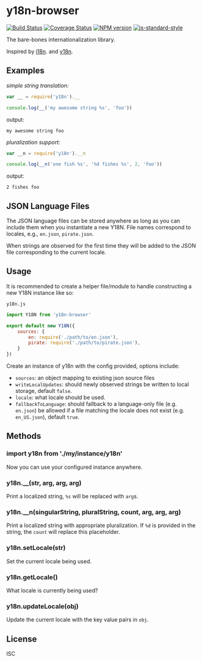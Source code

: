 # y18n-browser

[![Build Status][travis-image]][travis-url]
[![Coverage Status][coveralls-image]][coveralls-url]
[![NPM version][npm-image]][npm-url]
[![js-standard-style][standard-image]][standard-url]

The bare-bones internationalization library.

Inspired by [i18n](https://www.npmjs.com/package/i18n).
and [y18n](https://www.npmjs.com/package/y18n).

## Examples

_simple string translation:_

```js
var __ = require('y18n').__

console.log(__('my awesome string %s', 'foo'))
```

output:

`my awesome string foo`

_pluralization support:_

```js
var __n = require('y18n').__n

console.log(__n('one fish %s', '%d fishes %s', 2, 'foo'))
```

output:

`2 fishes foo`

## JSON Language Files

The JSON language files can be stored anywhere as long as you can include them
when you instantiate a new Y18N.
File names correspond to locales, e.g., `en.json`, `pirate.json`.

When strings are observed for the first time they will be
added to the JSON file corresponding to the current locale.

## Usage

It is recommended to create a helper file/module to handle constructing a new Y18N instance like so:

`y18n.js`

```js
import Y18N from 'y18n-browser'

export default new Y18N({
	sources: {
		en: require('./path/to/en.json'),
		pirate: require('./path/to/pirate.json'),
	}
})
```

Create an instance of y18n with the config provided, options include:

* `sources`: an object mapping to existing json source files
* `writeLocalUpdates`: should newly observed strings be written to local storage, default `false`.
* `locale`: what locale should be used.
* `fallbackToLanguage`: should fallback to a language-only file (e.g. `en.json`)
  be allowed if a file matching the locale does not exist (e.g. `en_US.json`),
  default `true`.

## Methods

### import y18n from './my/instance/y18n'

Now you can use your configured instance anywhere.

### y18n.\_\_(str, arg, arg, arg)

Print a localized string, `%s` will be replaced with `arg`s.

### y18n.\_\_n(singularString, pluralString, count, arg, arg, arg)

Print a localized string with appropriate pluralization. If `%d` is provided
in the string, the `count` will replace this placeholder.

### y18n.setLocale(str)

Set the current locale being used.

### y18n.getLocale()

What locale is currently being used?

### y18n.updateLocale(obj)

Update the current locale with the key value pairs in `obj`.

## License

ISC

[travis-url]: https://travis-ci.org/nemophrost/y18n-browser
[travis-image]: https://img.shields.io/travis/nemophrost/y18n-browser.svg
[coveralls-url]: https://coveralls.io/github/nemophrost/y18n-browser
[coveralls-image]: https://img.shields.io/coveralls/nemophrost/y18n-browser.svg
[npm-url]: https://npmjs.org/package/y18n-browser
[npm-image]: https://img.shields.io/npm/v/y18n-browser.svg
[standard-image]: https://img.shields.io/badge/code%20style-standard-brightgreen.svg
[standard-url]: https://github.com/feross/standard

